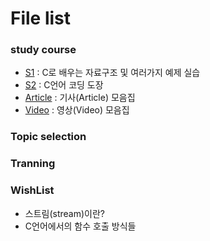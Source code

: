 # File list

### study course
* [S1](https://github.com/TaekGeunLee/study_CS/tree/master/S1) : C로 배우는 자료구조 및 여러가지 예제 실습
* [S2](https://github.com/TaekGeunLee/study_CS/tree/master/S2) : C언어 코딩 도장
* [Article](https://github.com/TaekGeunLee/study_CS/tree/master/Article) : 기사(Article) 모음집
* [Video](https://github.com/TaekGeunLee/study_CS/tree/master/Video) : 영상(Video) 모음집

### Topic selection


### Tranning


### WishList
* 스트림(stream)이란?
* C언어에서의 함수 호출 방식들
